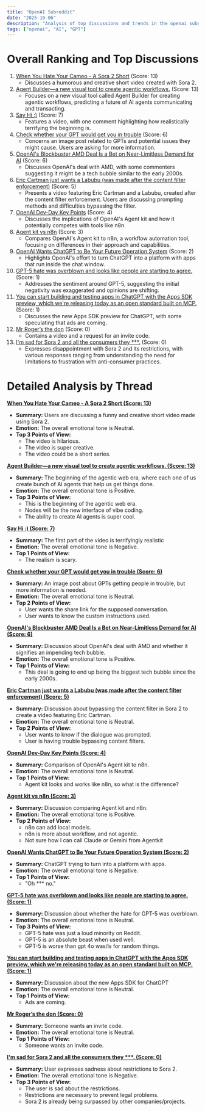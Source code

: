 ```yaml
---
title: "OpenAI Subreddit"
date: "2025-10-06"
description: "Analysis of top discussions and trends in the openai subreddit"
tags: ["openai", "AI", "GPT"]
---
```


# Overall Ranking and Top Discussions
1.  [When You Hate Your Cameo - A Sora 2 Short](https://v.redd.it/gbe5jsbkcjtf1) (Score: 13)
    *   Discusses a humorous and creative short video created with Sora 2.
2.  [Agent Builder—a new visual tool to create agentic workflows.](https://www.youtube.com/watch?v=44eFf-tRiSg) (Score: 13)
    *   Focuses on a new visual tool called Agent Builder for creating agentic workflows, predicting a future of AI agents communicating and transacting.
3.  [Say Hi :)](https://v.redd.it/znx97m60ojtf1) (Score: 7)
    *   Features a video, with one comment highlighting how realistically terrifying the beginning is.
4.  [Check whether your GPT would get you in trouble](https://www.reddit.com/gallery/1nzra6p) (Score: 6)
    *   Concerns an image post related to GPTs and potential issues they might cause. Users are asking for more information.
5.  [OpenAI's Blockbuster AMD Deal Is a Bet on Near-Limitless Demand for AI](https://www.wired.com/story/openai-amd-deal-data-center-chips/) (Score: 6)
    *   Discusses OpenAI's deal with AMD, with some commenters suggesting it might be a tech bubble similar to the early 2000s.
6.  [Eric Cartman just wants a Labubu (was made after the content filter enforcement)](https://v.redd.it/t66ahn09ejtf1) (Score: 5)
    *   Presents a video featuring Eric Cartman and a Labubu, created after the content filter enforcement. Users are discussing prompting methods and difficulties bypassing the filter.
7.  [OpenAI Dev-Day Key Points](https://www.reddit.com/r/OpenAI/comments/1nzszaq/openai_devday_key_points/) (Score: 4)
    *   Discusses the implications of OpenAI's Agent kit and how it potentially competes with tools like n8n.
8.  [Agent kit vs n8n](https://www.reddit.com/r/OpenAI/comments/1nzrc82/agent_kit_vs_n8n/) (Score: 3)
    *   Compares OpenAI's Agent kit to n8n, a workflow automation tool, focusing on differences in their approach and capabilities.
9.  [OpenAI Wants ChatGPT to Be Your Future Operation System](https://www.wired.com/story/openai-dev-day-sam-altman-chatgpt-apps/) (Score: 2)
    *   Highlights OpenAI's effort to turn ChatGPT into a platform with apps that run inside the chat window.
10. [GPT-5 hate was overblown and looks like people are starting to agree.](https://www.reddit.com/r/OpenAI/comments/1nzrjdu/gpt5_hate_was_overblown_and_looks_like_people_are/) (Score: 1)
    *   Addresses the sentiment around GPT-5, suggesting the initial negativity was exaggerated and opinions are shifting.
11. [You can start building and testing apps in ChatGPT with the Apps SDK preview, which we're releasing today as an open standard built on MCP.](https://www.youtube.com/watch?v=2C4Cs6503gw) (Score: 1)
    *   Discusses the new Apps SDK preview for ChatGPT, with some speculating that ads are coming.
12. [Mr Roger’s the don](https://v.redd.it/xecr6xiwfjtf1) (Score: 0)
    *   Contains a video and a request for an invite code.
13. [I'm sad for Sora 2 and all the consumers they ***.](https://www.reddit.com/r/OpenAI/comments/1nzrbtc/im_sad_for_sora_2_and_all_the_consumers_they/) (Score: 0)
    *   Expresses disappointment with Sora 2 and its restrictions, with various responses ranging from understanding the need for limitations to frustration with anti-consumer practices.

# Detailed Analysis by Thread
**[When You Hate Your Cameo - A Sora 2 Short (Score: 13)](https://v.redd.it/gbe5jsbkcjtf1)**
*  **Summary:**  Users are discussing a funny and creative short video made using Sora 2.
*  **Emotion:** The overall emotional tone is Neutral.
*  **Top 3 Points of View:**
    * The video is hilarious.
    * The video is super creative.
    * The video could be a short series.

**[Agent Builder—a new visual tool to create agentic workflows. (Score: 13)](https://www.youtube.com/watch?v=44eFf-tRiSg)**
*  **Summary:** The beginning of the agentic web era, where each one of us create bunch of AI agents that help us get things done.
*  **Emotion:** The overall emotional tone is Positive.
*  **Top 3 Points of View:**
    * This is the beginning of the agentic web era.
    * Nodes will be the new interface of vibe coding.
    * The ability to create AI agents is super cool.

**[Say Hi :) (Score: 7)](https://v.redd.it/znx97m60ojtf1)**
*  **Summary:** The first part of the video is terrifyingly realistic
*  **Emotion:** The overall emotional tone is Negative.
*  **Top 1 Points of View:**
    * The realism is scary.

**[Check whether your GPT would get you in trouble (Score: 6)](https://www.reddit.com/gallery/1nzra6p)**
*  **Summary:**  An image post about GPTs getting people in trouble, but more information is needed.
*  **Emotion:** The overall emotional tone is Neutral.
*  **Top 2 Points of View:**
    * User wants the share link for the supposed conversation.
    * User wants to know the custom instructions used.

**[OpenAI's Blockbuster AMD Deal Is a Bet on Near-Limitless Demand for AI (Score: 6)](https://www.wired.com/story/openai-amd-deal-data-center-chips/)**
*  **Summary:** Discussion about OpenAI's deal with AMD and whether it signifies an impending tech bubble.
*  **Emotion:** The overall emotional tone is Positive.
*  **Top 1 Points of View:**
    *  This deal is going to end up being the biggest tech bubble since the early 2000s.

**[Eric Cartman just wants a Labubu (was made after the content filter enforcement) (Score: 5)](https://v.redd.it/t66ahn09ejtf1)**
*  **Summary:**  Discussion about bypassing the content filter in Sora 2 to create a video featuring Eric Cartman.
*  **Emotion:** The overall emotional tone is Neutral.
*  **Top 2 Points of View:**
    * User wants to know if the dialogue was prompted.
    * User is having trouble bypassing content filters.

**[OpenAI Dev-Day Key Points (Score: 4)](https://www.reddit.com/r/OpenAI/comments/1nzszaq/openai_devday_key_points/)**
*  **Summary:**  Comparison of OpenAI's Agent kit to n8n.
*  **Emotion:** The overall emotional tone is Neutral.
*  **Top 1 Points of View:**
    *  Agent kit looks and works like n8n, so what is the difference?

**[Agent kit vs n8n (Score: 3)](https://www.reddit.com/r/OpenAI/comments/1nzrc82/agent_kit_vs_n8n/)**
*  **Summary:**  Discussion comparing Agent kit and n8n.
*  **Emotion:** The overall emotional tone is Positive.
*  **Top 2 Points of View:**
    *  n8n can add local models.
    *  n8n is more about workflow, and not agentic.
    *  Not sure how I can call Claude or Gemini from Agentkit

**[OpenAI Wants ChatGPT to Be Your Future Operation System (Score: 2)](https://www.wired.com/story/openai-dev-day-sam-altman-chatgpt-apps/)**
*  **Summary:**  ChatGPT trying to turn into a platform with apps.
*  **Emotion:** The overall emotional tone is Negative.
*  **Top 1 Points of View:**
    *  "Oh *** no."

**[GPT-5 hate was overblown and looks like people are starting to agree. (Score: 1)](https://www.reddit.com/r/OpenAI/comments/1nzrjdu/gpt5_hate_was_overblown_and_looks_like_people_are/)**
*  **Summary:**  Discussion about whether the hate for GPT-5 was overblown.
*  **Emotion:** The overall emotional tone is Neutral.
*  **Top 3 Points of View:**
    *  GPT-5 hate was just a loud minority on Reddit.
    *  GPT-5 is an absolute beast when used well.
    *  GPT-5 is worse than gpt 4o was/is for random things.

**[You can start building and testing apps in ChatGPT with the Apps SDK preview, which we're releasing today as an open standard built on MCP. (Score: 1)](https://www.youtube.com/watch?v=2C4Cs6503gw)**
*  **Summary:**  Discussion about the new Apps SDK for ChatGPT
*  **Emotion:** The overall emotional tone is Neutral.
*  **Top 1 Points of View:**
    * Ads are coming.

**[Mr Roger’s the don (Score: 0)](https://v.redd.it/xecr6xiwfjtf1)**
*  **Summary:** Someone wants an invite code.
*  **Emotion:** The overall emotional tone is Neutral.
*  **Top 1 Points of View:**
    * Someone wants an invite code.

**[I'm sad for Sora 2 and all the consumers they ***. (Score: 0)](https://www.reddit.com/r/OpenAI/comments/1nzrbtc/im_sad_for_sora_2_and_all_the_consumers_they/)**
*  **Summary:**  User expresses sadness about restrictions to Sora 2.
*  **Emotion:** The overall emotional tone is Negative.
*  **Top 3 Points of View:**
    *  The user is sad about the restrictions.
    *  Restrictions are necessary to prevent legal problems.
    *  Sora 2 is already being surpassed by other companies/projects.

